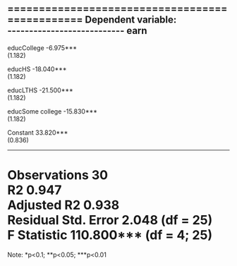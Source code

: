 
===============================================
                        Dependent variable:    
                    ---------------------------
                               earn            
-----------------------------------------------
educCollege                  -6.975***         
                              (1.182)          
                                               
educHS                      -18.040***         
                              (1.182)          
                                               
educLTHS                    -21.500***         
                              (1.182)          
                                               
educSome college            -15.830***         
                              (1.182)          
                                               
Constant                     33.820***         
                              (0.836)          
                                               
-----------------------------------------------
Observations                    30             
R2                             0.947           
Adjusted R2                    0.938           
Residual Std. Error       2.048 (df = 25)      
F Statistic           110.800*** (df = 4; 25)  
===============================================
Note:               *p<0.1; **p<0.05; ***p<0.01
